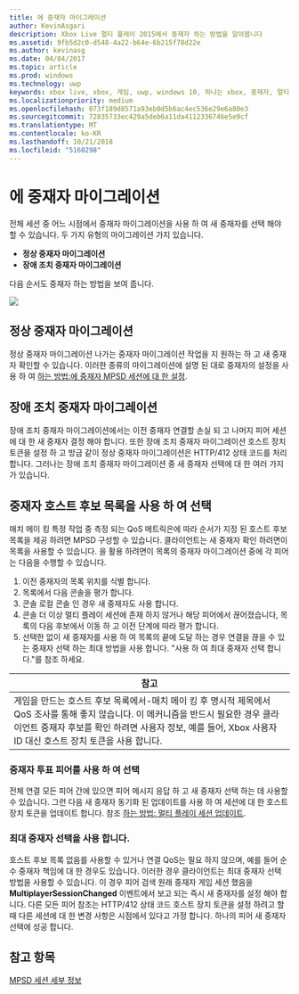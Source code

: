 ```yaml
---
title: 에 중재자 마이그레이션
author: KevinAsgari
description: Xbox Live 멀티 플레이 2015에서 중재자 하는 방법을 알아봅니다
ms.assetid: 9fb5d2c0-d548-4a22-b64e-6b215f78d22e
ms.author: kevinasg
ms.date: 04/04/2017
ms.topic: article
ms.prod: windows
ms.technology: uwp
keywords: xbox live, xbox, 게임, uwp, windows 10, 하나는 xbox, 중재자, 멀티 플레이 2015
ms.localizationpriority: medium
ms.openlocfilehash: 073f189d8571a93eb0d5b6ac4ec536e29e6a80e3
ms.sourcegitcommit: 72835733ec429a5deb6a11da4112336746e5e9cf
ms.translationtype: MT
ms.contentlocale: ko-KR
ms.lasthandoff: 10/21/2018
ms.locfileid: "5160298"
---
```

# <a name="migrating-an-arbiter"></a>에 중재자 마이그레이션

전체 세션 중 어느 시점에서 중재자 마이그레이션을 사용 하 여 새 중재자를 선택 해야 할 수 있습니다. 두 가지 유형의 마이그레이션 가지 있습니다.

-   **정상 중재자 마이그레이션**
-   **장애 조치 중재자 마이그레이션**

다음 순서도 중재자 하는 방법을 보여 줍니다.

![](../../images/multiplayer/Multiplayer_2015_HostMigration.png)

## <a name="graceful-arbiter-migration"></a>정상 중재자 마이그레이션

정상 중재자 마이그레이션 나가는 중재자 마이그레이션 작업을 지 원하는 하 고 새 중재자 확인할 수 있습니다. 이러한 종류의 마이그레이션에 설명 된 대로 중재자의 설정을 사용 하 여 [하는 방법:에 중재자 MPSD 세션에 대 한 설정](multiplayer-how-tos.md).


## <a name="failover-arbiter-migration"></a>장애 조치 중재자 마이그레이션

장애 조치 중재자 마이그레이션에서는 이전 중재자 연결할 손실 되 고 나머지 피어 세션에 대 한 새 중재자 결정 해야 합니다. 또한 장애 조치 중재자 마이그레이션 호스트 장치 토큰을 설정 하 고 방금 같이 정상 중재자 마이그레이션은 HTTP/412 상태 코드를 처리 합니다. 그러나는 장애 조치 중재자 마이그레이션 중 새 중재자 선택에 대 한 여러 가지가 있습니다.
## <a name="select-arbiter-using-the-host-candidate-list"></a>중재자 호스트 후보 목록을 사용 하 여 선택

매치 메이 킹 특정 작업 중 측정 되는 QoS 메트릭은에 따라 순서가 지정 된 호스트 후보 목록을 제공 하려면 MPSD 구성할 수 있습니다. 클라이언트는 새 중재자 확인 하려면이 목록을 사용할 수 있습니다. 을 활용 하려면이 목록의 중재자 마이그레이션 중에 각 피어는 다음을 수행할 수 있습니다.

1.  이전 중재자의 목록 위치를 식별 합니다.
2.  목록에서 다음 콘솔을 평가 합니다.
3.  콘솔 로컬 콘솔 인 경우 새 중재자도 사용 합니다.
4.  콘솔 더 이상 멀티 플레이 세션에 존재 하지 않거나 해당 피어에서 끊어졌습니다, 목록의 다음 후보에서 이동 하 고 이전 단계에 따라 평가 합니다.
5.  선택한 없이 새 중재자를 사용 하 여 목록의 끝에 도달 하는 경우 연결을 끊을 수 있는 중재자 선택 하는 최대 방법을 사용 합니다. "사용 하 여 최대 중재자 선택 합니다."를 참조 하세요.

| 참고                                                                                                                                                                                                                                                                                    |
|------------------------------------------------------------------------------------------------------------------------------------------------------------------------------------------------------------------------------------------------------------------------------------------------------|
| 게임을 만드는 호스트 후보 목록에서-매치 메이 킹 후 명시적 제목에서 QoS 조사를 통해 좋지 않습니다. 이 메커니즘을 반드시 필요한 경우 클라이언트 중재자 후보를 확인 하려면 사용자 정보, 예를 들어, Xbox 사용자 ID 대신 호스트 장치 토큰을 사용 합니다. |


### <a name="select-arbiter-using-peer-voting"></a>중재자 투표 피어를 사용 하 여 선택

전체 연결 모든 피어 간에 있으면 피어 메시지 응답 하 고 새 중재자 선택 하는 데 사용할 수 있습니다. 그런 다음 새 중재자 동기화 된 업데이트를 사용 하 여 세션에 대 한 호스트 장치 토큰을 업데이트 합니다. 참조 [하는 방법: 멀티 플레이 세션 업데이트](multiplayer-how-tos.md).


### <a name="use-greedy-arbiter-selection"></a>최대 중재자 선택을 사용 합니다.

호스트 후보 목록 없음를 사용할 수 있거나 연결 QoS는 필요 하지 않으며, 예를 들어 순수 중재자 책임에 대 한 경우도 있습니다. 이러한 경우 클라이언트는 최대 중재자 선택 방법을 사용할 수 있습니다. 이 경우 피어 검색 원래 중재자 게임 세션 했음을 **MultiplayerSessionChanged** 이벤트에서 보고 되는 즉시 새 중재자를 설정 해야 합니다. 다른 모든 피어 참조는 HTTP/412 상태 코드 호스트 장치 토큰을 설정 하려고 할 때 다른 세션에 대 한 변경 사항은 시점에서 있다고 가정 합니다. 하나의 피어 새 중재자 선택에 성공 합니다.


## <a name="see-also"></a>참고 항목

[MPSD 세션 세부 정보](mpsd-session-details.md)
